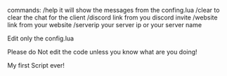 commands: /help it will show the messages from the confing.lua
/clear to clear the chat for the client
/discord link from you discord invite
/website link from your website
/serverip your server ip or your server name

Edit only the config.lua 

Please do Not edit the code unless you know what are you doing!

My first Script ever!
